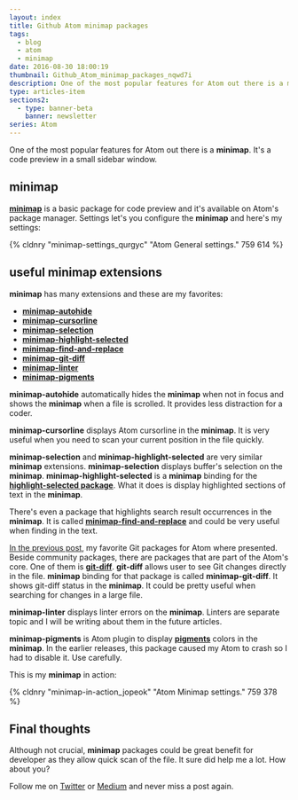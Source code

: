 ```yaml
---
layout: index
title: Github Atom minimap packages
tags:
  - blog
  - atom
  - minimap
date: 2016-08-30 18:00:19
thumbnail: Github_Atom_minimap_packages_nqwd7i
description: One of the most popular features for Atom out there is a minimap. It's a code preview in a small sidebar window.
type: articles-item
sections2:
  - type: banner-beta
    banner: newsletter
series: Atom
---
```


One of the most popular features for Atom out there is a **minimap**. It's a code preview in a small sidebar window.

<!-- more -->

## minimap

**[minimap](https://atom.io/packages/minimap)** is a basic package for code preview and it's available on Atom's package manager. Settings let's you configure the **minimap** and here's my settings:

{% cldnry "minimap-settings_qurgyc" "Atom General settings." 759 614 %}

## useful minimap extensions

**minimap** has many extensions and these are my favorites:

* **[minimap-autohide](https://atom.io/packages/minimap-autohide)**
* **[minimap-cursorline](https://atom.io/packages/minimap-cursorline)**
* **[minimap-selection](https://atom.io/packages/minimap-selection)**
* **[minimap-highlight-selected](https://atom.io/packages/minimap-highlight-selected)**
* **[minimap-find-and-replace](https://atom.io/packages/minimap-find-and-replace)**
* **[minimap-git-diff](https://atom.io/packages/minimap-git-diff)**
* **[minimap-linter](https://atom.io/packages/minimap-linter)**
* **[ minimap-pigments](https://atom.io/packages/minimap-pigments)**

**minimap-autohide** automatically hides the **minimap** when not in focus and shows the **minimap** when a file is scrolled. It provides less distraction for a coder.

**minimap-cursorline** displays Atom cursorline in the **minimap**. It is very useful when you need to scan your current position in the file quickly.

**minimap-selection** and **minimap-highlight-selected** are very similar **minimap** extensions. **minimap-selection** displays buffer's selection on the **minimap**. **minimap-highlight-selected** is a **minimap** binding for the **[highlight-selected package](https://github.com/richrace/highlight-selected)**. What it does is display highlighted sections of text in the **minimap**.

There's even a package that highlights search result occurrences in the **minimap**. It is called **[minimap-find-and-replace](https://atom.io/packages/minimap-find-and-replace)** and could be very useful when finding in the text.

[In the previous post](/articles/github-atom-git-packages/), my favorite Git packages for Atom where presented. Beside community packages, there are packages that are part of the Atom's core. One of them is **[git-diff](https://atom.io/packages/git-diff)**. **git-diff** allows user to see Git changes directly in the file. **minimap** binding for that package is called **minimap-git-diff**. It shows git-diff status in the **minimap**. It could be pretty useful when searching for changes in a large file.

**minimap-linter** displays linter errors on the **minimap**. Linters are separate topic and I will be writing about them in the future articles.

**minimap-pigments** is Atom plugin to display **[pigments](https://atom.io/packages/pigments)** colors in the **minimap**. In the earlier releases, this package caused my Atom to crash so I had to disable it. Use carefully.

This is my **minimap** in action:

{% cldnry "minimap-in-action_jopeok" "Atom Minimap settings." 759 378 %}

## Final thoughts

Although not crucial, **minimap** packages could be great benefit for developer as they allow quick scan of the file. It sure did help me a lot. How about you?

Follow me on [Twitter](https://twitter.com/malimirkeccita) or [Medium](https://medium.com/@malimirkeccita) and never miss a post again.
